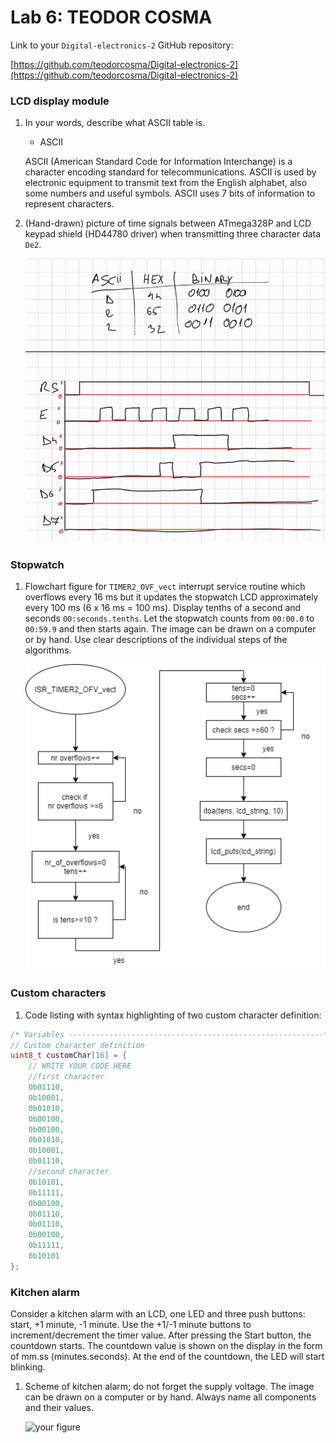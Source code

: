# Lab 6: TEODOR COSMA 

Link to your `Digital-electronics-2` GitHub repository: 

[https://github.com/teodorcosma/Digital-electronics-2](https://github.com/teodorcosma/Digital-electronics-2)


### LCD display module

1. In your words, describe what ASCII table is.
   * ASCII

   ASCII (American Standard Code for Information Interchange) is a character encoding standard for telecommunications. ASCII is used by electronic equipment to transmit text from the English alphabet, also some numbers and useful symbols. ASCII uses 7 bits of information to represent characters.
   
   
2. (Hand-drawn) picture of time signals between ATmega328P and LCD keypad shield (HD44780 driver) when transmitting three character data `De2`.

   ![lab06hand.jpg](lab06hand.jpg)


### Stopwatch

1. Flowchart figure for `TIMER2_OVF_vect` interrupt service routine which overflows every 16&nbsp;ms but it updates the stopwatch LCD approximately every 100&nbsp;ms (6 x 16&nbsp;ms = 100&nbsp;ms). Display tenths of a second and seconds `00:seconds.tenths`. Let the stopwatch counts from `00:00.0` to `00:59.9` and then starts again. The image can be drawn on a computer or by hand. Use clear descriptions of the individual steps of the algorithms.

   ![lab06flow.png](lab06flow.png)


### Custom characters

1. Code listing with syntax highlighting of two custom character definition:

```c
/* Variables ---------------------------------------------------------*/
// Custom character definition
uint8_t customChar[16] = {
    // WRITE YOUR CODE HERE
    //first character
    0b01110,
    0b10001,
    0b01010,
    0b00100,
    0b00100,
    0b01010,
    0b10001,
    0b01110,
    //second character
    0b10101,
    0b11111,
    0b00100,
    0b01110,
    0b01110,
    0b00100,
    0b11111,
    0b10101
};
```


### Kitchen alarm

Consider a kitchen alarm with an LCD, one LED and three push buttons: start, +1 minute, -1 minute. Use the +1/-1 minute buttons to increment/decrement the timer value. After pressing the Start button, the countdown starts. The countdown value is shown on the display in the form of mm.ss (minutes.seconds). At the end of the countdown, the LED will start blinking.

1. Scheme of kitchen alarm; do not forget the supply voltage. The image can be drawn on a computer or by hand. Always name all components and their values.

   ![your figure]()
